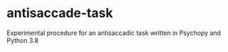 # antisaccade-task
Experimental procedure for an antisaccadic task written in Psychopy and Python 3.8
